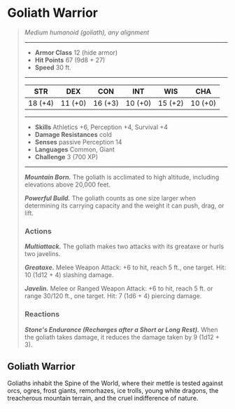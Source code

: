# Goliath Warrior
>*Medium humanoid (goliath), any alignment*
>___
>- **Armor Class** 12 (hide armor)
>- **Hit Points** 67 (9d8 + 27)
>- **Speed** 30 ft.
>___
>|STR|DEX|CON|INT|WIS|CHA|
>|:---:|:---:|:---:|:---:|:---:|:---:|
>|18 (+4)|11 (+0)|16 (+3)|10 (+0)|15 (+2)|10 (+0)|
>___
>- **Skills** Athletics +6, Perception +4, Survival +4
>- **Damage Resistances** cold
>- **Senses** passive Perception 14
>- **Languages** Common, Giant
>- **Challenge** 3 (700 XP)
>___
>***Mountain Born.*** The goliath is acclimated to high altitude, including elevations above 20,000 feet.  
>
>***Powerful Build.*** The goliath counts as one size larger when determining its carrying capacity and the weight it can push, drag, or lift.  
>
>### Actions
>***Multiattack.*** The goliath makes two attacks with its greataxe or hurls two javelins.  
>
>***Greataxe.*** Melee Weapon Attack: +6 to hit, reach 5 ft., one target. Hit: 10 (1d12 + 4) slashing damage.  
>
>***Javelin.*** Melee  or Ranged Weapon Attack: +6 to hit, reach 5 ft. or range 30/120 ft., one target. Hit: 7 (1d6 + 4) piercing damage.  
>
>### Reactions
>***Stone's Endurance (Recharges after a Short or Long Rest).*** When the goliath takes damage, it reduces the damage taken by 9 (1d12 + 3).
## Goliath Warrior
Goliaths inhabit the Spine of the World, where their mettle is tested against orcs, ogres, frost giants, remorhazes, ice trolls, young white dragons, the treacherous mountain terrain, and the cruel indifference of nature.